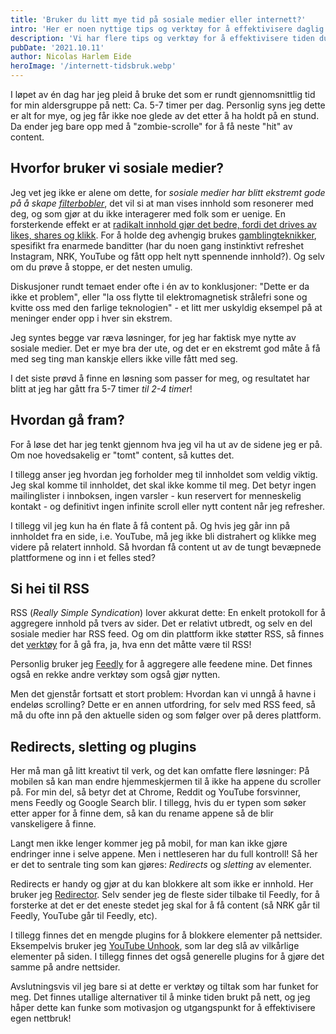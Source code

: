 ```yaml
---
title: 'Bruker du litt mye tid på sosiale medier eller internett?'
intro: 'Her er noen nyttige tips og verktøy for å effektivisere daglig tidsforbruk på internett.'
description: 'Vi har flere tips og verktøy for å effektivisere tiden du bruker på sosiale medier og internett. Les mer her!'
pubDate: '2021.10.11'
author: Nicolas Harlem Eide
heroImage: '/internett-tidsbruk.webp'
---
```


I løpet av én dag har jeg pleid å bruke det som er rundt gjennomsnittlig tid for min aldersgruppe på nett: Ca. 5-7 timer per dag. Personlig syns jeg dette er alt for mye, og jeg får ikke noe glede av det etter å ha holdt på en stund. Da ender jeg bare opp med å "zombie-scrolle" for å få neste "hit" av content.

## Hvorfor bruker vi sosiale medier?

Jeg vet jeg ikke er alene om dette, for *sosiale medier har blitt ekstremt gode på å skape [filterbobler](https://www.youtube.com/watch?v=B8ofWFx525s)*, det vil si at man vises innhold som resonerer med deg, og som gjør at du ikke interagerer med folk som er uenige. En forsterkende effekt er at [radikalt innhold gjør det bedre, fordi det drives av likes, shares og klikk](https://news.yale.edu/2021/08/13/likes-and-shares-teach-people-express-more-outrage-online). For å holde deg avhengig brukes [gamblingteknikker](https://www.theguardian.com/technology/2018/may/08/social-media-copies-gambling-methods-to-create-psychological-cravings), spesifikt fra enarmede banditter (har du noen gang instinktivt refreshet Instagram, NRK, YouTube og fått opp helt nytt spennende innhold?). Og selv om du prøve å stoppe, er det nesten umulig.

Diskusjoner rundt temaet ender ofte i én av to konklusjoner: "Dette er da ikke et problem", eller "la oss flytte til elektromagnetisk strålefri sone og kvitte oss med den farlige teknologien" - et litt mer uskyldig eksempel på at meninger ender opp i hver sin ekstrem.

Jeg syntes begge var ræva løsninger, for jeg har faktisk mye nytte av sosiale medier. Det er mye bra der ute, og det er en ekstremt god måte å få med seg ting man kanskje ellers ikke ville fått med seg.

I det siste prøvd å finne en løsning som passer for meg, og resultatet har blitt at jeg har gått fra 5-7 timer *til 2-4 timer*!

## Hvordan gå fram?

For å løse det har jeg tenkt gjennom hva jeg vil ha ut av de sidene jeg er på. Om noe hovedsakelig er "tomt" content, så kuttes det.

I tillegg anser jeg hvordan jeg forholder meg til innholdet som veldig viktig. Jeg skal komme til innholdet, det skal ikke komme til meg. Det betyr ingen mailinglister i innboksen, ingen varsler - kun reservert for menneskelig kontakt - og definitivt ingen infinite scroll eller nytt content når jeg refresher.

I tillegg vil jeg kun ha én flate å få content på. Og hvis jeg går inn på innholdet fra en side, i.e. YouTube, må jeg ikke bli distrahert og klikke meg videre på relatert innhold. Så hvordan få content ut av de tungt bevæpnede plattformene og inn i et felles sted?

## Si hei til RSS

RSS (*Really Simple Syndication*) lover akkurat dette: En enkelt protokoll for å aggregere innhold på tvers av sider. Det er relativt utbredt, og selv en del sosiale medier har RSS feed. Og om din plattform ikke støtter RSS, så finnes det [verktøy](https://docs.rsshub.app/en/) for å gå fra, ja, hva enn det måtte være til RSS!

Personlig bruker jeg [Feedly](https://feedly.com/) for å aggregere alle feedene mine. Det finnes også en rekke andre verktøy som også gjør nytten.

Men det gjenstår fortsatt et stort problem: Hvordan kan vi unngå å havne i endeløs scrolling? Dette er en annen utfordring, for selv med RSS feed, så må du ofte inn på den aktuelle siden og som følger over på deres plattform.

## Redirects, sletting og plugins

Her må man gå litt kreativt til verk, og det kan omfatte flere løsninger: På mobilen så kan man endre hjemmeskjermen til å ikke ha appene du scroller på. For min del, så betyr det at Chrome, Reddit og YouTube forsvinner, mens Feedly og Google Search blir. I tillegg, hvis du er typen som søker etter apper for å finne dem, så kan du rename appene så de blir vanskeligere å finne.

Langt men ikke lenger kommer jeg på mobil, for man kan ikke gjøre endringer inne i selve appene. Men i nettleseren har du full kontroll! Så her er det to sentrale ting som kan gjøres: *Redirects* og *sletting* av elementer.

Redirects er handy og gjør at du kan blokkere alt som ikke er innhold. Her bruker jeg [Redirector](https://chrome.google.com/webstore/detail/redirector/ocgpenflpmgnfapjedencafcfakcekcd?hl=en). Selv sender jeg de fleste sider tilbake til Feedly, for å forsterke at det er det eneste stedet jeg skal for å få content (så NRK går til Feedly, YouTube går til Feedly, etc).

I tillegg finnes det en mengde plugins for å blokkere elementer på nettsider. Eksempelvis bruker jeg [YouTube Unhook](https://chrome.google.com/webstore/detail/unhook-remove-youtube-rec/khncfooichmfjbepaaaebmommgaepoid?hl=en), som lar deg slå av vilkårlige elementer på siden. I tillegg finnes det også generelle plugins for å gjøre det samme på andre nettsider.

Avslutningsvis vil jeg bare si at dette er verktøy og tiltak som har funket for meg. Det finnes utallige alternativer til å minke tiden brukt på nett, og jeg håper dette kan funke som motivasjon og utgangspunkt for å effektivisere egen nettbruk!